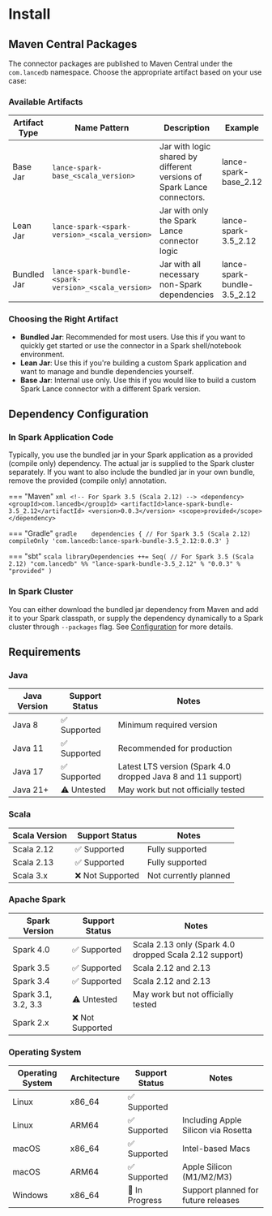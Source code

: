 # Install

## Maven Central Packages

The connector packages are published to Maven Central under the `com.lancedb` namespace. Choose the appropriate artifact based on your use case:

### Available Artifacts

| Artifact Type | Name Pattern                                         | Description                                                            | Example                     |
|---------------|------------------------------------------------------|------------------------------------------------------------------------|-----------------------------|
| Base Jar      | `lance-spark-base_<scala_version>`                   | Jar with logic shared by different versions of Spark Lance connectors. | lance-spark-base_2.12       |
| Lean Jar      | `lance-spark-<spark-version>_<scala_version>`        | Jar with only the Spark Lance connector logic                          | lance-spark-3.5_2.12        |
| Bundled Jar   | `lance-spark-bundle-<spark-version>_<scala_version>` | Jar with all necessary non-Spark dependencies                          | lance-spark-bundle-3.5_2.12 |

### Choosing the Right Artifact

- **Bundled Jar**: Recommended for most users. Use this if you want to quickly get started or use the connector in a Spark shell/notebook environment.
- **Lean Jar**: Use this if you're building a custom Spark application and want to manage and bundle dependencies yourself.
- **Base Jar**: Internal use only. Use this if you would like to build a custom Spark Lance connector with a different Spark version.

## Dependency Configuration

### In Spark Application Code

Typically, you use the bundled jar in your Spark application as a provided (compile only) dependency.
The actual jar is supplied to the Spark cluster separately.
If you want to also include the bundled jar in your own bundle, remove the provided (compile only) annotation.

=== "Maven"
    ```xml
    <!-- For Spark 3.5 (Scala 2.12) -->
    <dependency>
        <groupId>com.lancedb</groupId>
        <artifactId>lance-spark-bundle-3.5_2.12</artifactId>
        <version>0.0.3</version>
        <scope>provided</scope>
    </dependency>
    ```

=== "Gradle"
    ```gradle   
    dependencies {
        // For Spark 3.5 (Scala 2.12)
        compileOnly 'com.lancedb:lance-spark-bundle-3.5_2.12:0.0.3'
    }
    ```

=== "sbt"
    ```scala
    libraryDependencies ++= Seq(
      // For Spark 3.5 (Scala 2.12)
      "com.lancedb" %% "lance-spark-bundle-3.5_2.12" % "0.0.3" % "provided"
    )
    ```

### In Spark Cluster

You can either download the bundled jar dependency from Maven and add it to your Spark classpath,
or supply the dependency dynamically to a Spark cluster through `--packages` flag.
See [Configuration](config.md) for more details.

## Requirements

### Java

| Java Version | Support Status | Notes                                                        |
|--------------|----------------|--------------------------------------------------------------|
| Java 8       | ✅ Supported    | Minimum required version                                     |
| Java 11      | ✅ Supported    | Recommended for production                                   |
| Java 17      | ✅ Supported    | Latest LTS version (Spark 4.0 dropped Java 8 and 11 support) |
| Java 21+     | ⚠️ Untested    | May work but not officially tested                           |

### Scala

| Scala Version | Support Status  | Notes                               |
|---------------|-----------------|-------------------------------------|
| Scala 2.12    | ✅ Supported     | Fully supported                     |
| Scala 2.13    | ✅ Supported     | Fully supported                     |
| Scala 3.x     | ❌ Not Supported | Not currently planned               |

### Apache Spark

| Spark Version       | Support Status  | Notes                                                        |
|---------------------|-----------------|--------------------------------------------------------------|
| Spark 4.0           | ✅ Supported     | Scala 2.13 only (Spark 4.0 dropped Scala 2.12 support)     |
| Spark 3.5           | ✅ Supported     | Scala 2.12 and 2.13                                         |
| Spark 3.4           | ✅ Supported     | Scala 2.12 and 2.13                                         |
| Spark 3.1, 3.2, 3.3 | ⚠️ Untested     | May work but not officially tested                           |
| Spark 2.x           | ❌ Not Supported |                                                              |

### Operating System

| Operating System | Architecture | Support Status | Notes                               |
|------------------|--------------|----------------|-------------------------------------|
| Linux            | x86_64       | ✅ Supported    |                                     |
| Linux            | ARM64        | ✅ Supported    | Including Apple Silicon via Rosetta |
| macOS            | x86_64       | ✅ Supported    | Intel-based Macs                    |
| macOS            | ARM64        | ✅ Supported    | Apple Silicon (M1/M2/M3)            |
| Windows          | x86_64       | 🚧 In Progress | Support planned for future releases |

